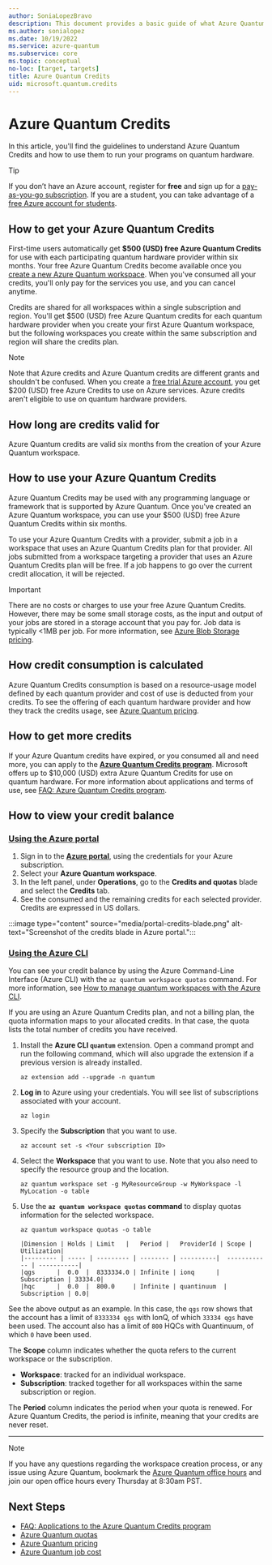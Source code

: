 ```yaml
---
author: SoniaLopezBravo
description: This document provides a basic guide of what Azure Quantum Credits are, how to use them, and how to review credit balance 
ms.author: sonialopez
ms.date: 10/19/2022
ms.service: azure-quantum
ms.subservice: core
ms.topic: conceptual
no-loc: [target, targets]
title: Azure Quantum Credits
uid: microsoft.quantum.credits
---
```


# Azure Quantum Credits

In this article, you'll find the guidelines to understand Azure Quantum Credits and how to use them to run your programs on quantum hardware.

> [!Tip]
> If you don’t have an Azure account, register for **free** and sign up for a [pay-as-you-go subscription](https://azure.microsoft.com/pricing/purchase-options/pay-as-you-go). If you are a student, you can take advantage of a [free Azure account for students](https://azure.microsoft.com/free/students/).

## How to get your Azure Quantum Credits

First-time users automatically get **$500 (USD) free Azure Quantum Credits** for use with each participating quantum hardware provider within six months. Your free Azure Quantum Credits become available once you [create a new Azure Quantum workspace](xref:microsoft.quantum.how-to.workspace). When you've consumed all your credits, you'll only pay for the services you use, and you can cancel anytime.

Credits are shared for all workspaces within a single subscription and region. You'll get $500 (USD) free Azure Quantum credits for each quantum hardware provider when you create your first Azure Quantum workspace, but the following workspaces you create within the same subscription and region will share the credits plan.

> [!NOTE]
> Note that Azure credits and Azure Quantum credits are different grants and shouldn't be confused. When you create a [free trial Azure account](https://azure.microsoft.com/free/), you get $200 (USD) free Azure Credits to use on Azure services. Azure credits aren't eligible to use on quantum hardware providers.

## How long are credits valid for

Azure Quantum credits are valid six months from the creation of your Azure Quantum workspace. 

## How to use your Azure Quantum Credits

Azure Quantum Credits may be used with any programming language or framework that is supported by Azure Quantum. Once you've created an Azure Quantum workspace, you can use your $500 (USD) free Azure Quantum Credits within six months.

To use your Azure Quantum Credits with a provider, submit a job in a workspace that uses an Azure Quantum Credits plan for that provider. All jobs submitted from a workspace targeting a provider that uses an Azure Quantum Credits plan will be free. If a job happens to go over the current credit allocation, it will be rejected.

> [!IMPORTANT]
> There are no costs or charges to use your free Azure Quantum Credits. However, there may be some small storage costs, as the input and output of your jobs are stored in a storage account that you pay for. Job data is typically <1MB per job. 
> For more information, see [Azure Blob Storage pricing](https://azure.microsoft.com/pricing/details/storage/blobs/).

## How credit consumption is calculated

Azure Quantum Credits consumption is based on a resource-usage model defined by each quantum provider and cost of use is deducted from your credits. To see the offering of each quantum hardware provider and how they track the credits usage, see [Azure Quantum pricing](xref:microsoft.quantum.providers-pricing).

## How to get more credits

If your Azure Quantum credits have expired, or you consumed all and need more, you can apply to the [**Azure Quantum Credits program**](https://aka.ms/aq/credits). Microsoft offers up to $10,000 (USD) extra Azure Quantum Credits for use on quantum hardware. For more information about applications and terms of use, see [FAQ: Azure Quantum Credits program](xref:microsoft.quantum.credits.credits-faq).

## How to view your credit balance 

### [Using the Azure portal](#tab/tabid-portal)

1. Sign in to the [**Azure portal**](https://portal.azure.com), using the credentials for your Azure subscription.
2. Select your **Azure Quantum workspace**.
3. In the left panel, under **Operations**, go to the **Credits and quotas** blade and select the **Credits** tab. 
4. See the consumed and the remaining credits for each selected provider. Credits are expressed in US dollars. 

 :::image type="content" source="media/portal-credits-blade.png" alt-text="Screenshot of the credits blade in Azure portal.":::
 
### [Using the Azure CLI](#tab/tabid-cli)

You can see your credit balance by using the Azure Command-Line Interface (Azure CLI) with the `az quantum workspace quotas` command. For more information, see [How to manage quantum workspaces with the Azure CLI](xref:microsoft.quantum.workspaces-cli).

If you are using an Azure Quantum Credits plan, and not a billing plan, the quota information maps to your allocated credits. In that case, the quota lists the total number of credits you have received. 

1. Install the **Azure CLI `quantum`** extension. Open a command prompt and run the following command, which will also upgrade the extension if a previous version is already installed.

    ```azurecli
    az extension add --upgrade -n quantum
    ```

1. **Log in** to Azure using your credentials. You will see list of subscriptions associated with your account.

   ```azurecli
   az login
   ```

1. Specify the **Subscription** that you want to use.

   ```azurecli
   az account set -s <Your subscription ID>
   ```
1. Select the **Workspace** that you want to use. Note that you also need to specify the resource group and the location.

   ```azurecli
   az quantum workspace set -g MyResourceGroup -w MyWorkspace -l MyLocation -o table
   ```
1. Use the **`az quantum workspace quotas` command** to display quotas information for the selected workspace.

    ```azurecli
    az quantum workspace quotas -o table
    ```

    ```output
    |Dimension | Holds | Limit   |   Period |   ProviderId | Scope | Utilization|
    |--------- | ----- | --------- | -------- | ----------|  ------------ | -----------|
    |qgs      |  0.0  |  8333334.0 | Infinite | ionq      |  Subscription | 33334.0|
    |hqc      |  0.0  |  800.0     | Infinite | quantinuum  | Subscription | 0.0|
    ```

See the above output as an example. In this case, the `qgs` row shows that the account has a limit of `8333334 qgs` with IonQ, of which `33334 qgs` have been used. The account also has a limit of `800` HQCs with Quantinuum, of which `0` have been used.

The **Scope** column indicates whether the quota refers to the current workspace or the subscription.

- **Workspace**: tracked for an individual workspace.
- **Subscription**: tracked together for all workspaces within the same subscription or region.

The **Period** column indicates the period when your quota is renewed. For Azure Quantum Credits, the period is infinite, meaning that your credits are never reset.
***

> [!NOTE]
> If you have any questions regarding the workspace creation process, or any issue using Azure Quantum, bookmark the [Azure Quantum office hours](https://aka.ms/AQ/OfficeHours) and join our open office hours every Thursday at 8:30am PST.

## Next Steps

- [FAQ: Applications to the Azure Quantum Credits program](xref:microsoft.quantum.credits.credits-faq)
- [Azure Quantum quotas](xref:microsoft.quantum.quotas)
- [Azure Quantum pricing](xref:microsoft.quantum.providers-pricing)
- [Azure Quantum job cost](xref:microsoft.quantum.azure.job-costs)
